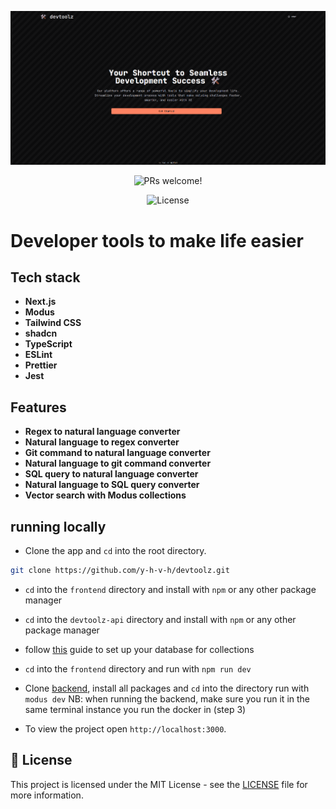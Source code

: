 <p align="center">
  <img src="./frontend/public/devtoolz.png" alt="Next.js and TypeScript">
</p>

<p align="center">
  <img src="https://img.shields.io/static/v1?label=PRs&message=welcome&style=for-the-badge&color=24B36B&labelColor=000000" alt="PRs welcome!" />

</p>

<p align="center">
  <img alt="License" src="https://img.shields.io/github/license/chhpt/typescript-nextjs-starter?style=for-the-badge&color=24B36B&labelColor=000000">
  </a>
</p>

# Developer tools to make life easier

## Tech stack

- **Next.js**
- **Modus**
- **Tailwind CSS**
- **shadcn**
- **TypeScript**
- **ESLint**
- **Prettier**
- **Jest**

## Features

- **Regex to natural language converter**
- **Natural language to regex converter**
- **Git command to natural language converter**
- **Natural language to git command converter**
- **SQL query to natural language converter**
- **Natural language to SQL query converter**
- **Vector search with Modus collections**

## running locally

- Clone the app and `cd` into the root directory.

```bash
git clone https://github.com/y-h-v-h/devtoolz.git
```

- `cd` into the `frontend` directory and install with `npm` or any other package manager

- `cd` into the `devtoolz-api` directory and install with `npm` or any other package manager

- follow [this](https://docs.hypermode.com/modus/search#develop-locally-with-collections) guide to set up your database for collections

- `cd` into the `frontend` directory and run with `npm run dev`
- Clone [backend](https://github.com/y-h-v-h/devtoolz-api/), install all packages and `cd` into the directory run with `modus dev` NB: when running the backend, make sure you run it in the same terminal instance you run the docker in (step 3)

- To view the project open `http://localhost:3000`.

## 📝 License

This project is licensed under the MIT License - see the [LICENSE](LICENSE) file for more information.
